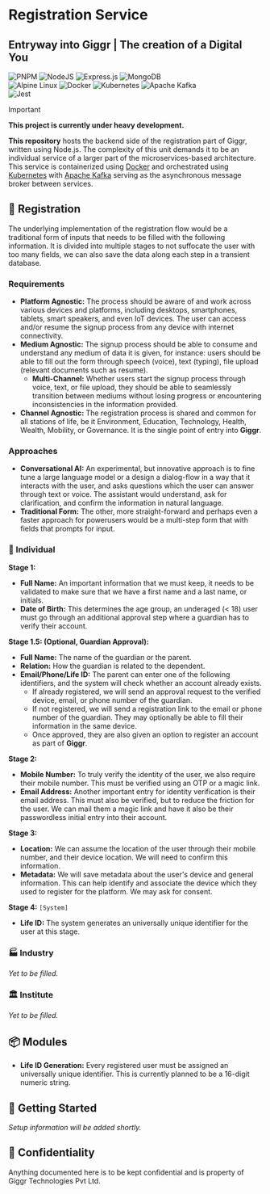 # Registration Service

## Entryway into Giggr | The creation of a Digital You

![PNPM](https://img.shields.io/badge/pnpm-%234a4a4a.svg?style=for-the-badge&logo=pnpm&logoColor=f69220) ![NodeJS](https://img.shields.io/badge/node.js-6DA55F?style=for-the-badge&logo=node.js&logoColor=white) ![Express.js](https://img.shields.io/badge/express.js-%23404d59.svg?style=for-the-badge&logo=express&logoColor=%2361DAFB) ![MongoDB](https://img.shields.io/badge/MongoDB-%234ea94b.svg?style=for-the-badge&logo=mongodb&logoColor=white) <br/>
![Alpine Linux](https://img.shields.io/badge/Alpine_Linux-%230D597F.svg?style=for-the-badge&logo=alpine-linux&logoColor=white) ![Docker](https://img.shields.io/badge/docker-%230db7ed.svg?style=for-the-badge&logo=docker&logoColor=white) ![Kubernetes](https://img.shields.io/badge/kubernetes-%23326ce5.svg?style=for-the-badge&logo=kubernetes&logoColor=white) ![Apache Kafka](https://img.shields.io/badge/Apache%20Kafka-000?style=for-the-badge&logo=apachekafka) <br />
![Jest](https://img.shields.io/badge/-jest-%23C21325?style=for-the-badge&logo=jest&logoColor=white)

> [!IMPORTANT]
> **This project is currently under heavy development.**

**This repository** hosts the backend side of the registration part of Giggr, written using Node.js. The complexity of this unit demands it to be an individual service of a larger part of the microservices-based architecture. This service is containerized using [Docker](https://www.docker.com/) and orchestrated using [Kubernetes](https://kubernetes.io/) with [Apache Kafka](https://kafka.apache.org/) serving as the asynchronous message broker between services.

## 🪪 Registration

The underlying implementation of the registration flow would be a traditional form of inputs that needs to be filled with the following information. It is divided into multiple stages to not suffocate the user with too many fields, we can also save the data along each step in a transient database.

### Requirements

- **Platform Agnostic:** The process should be aware of and work across various devices and platforms, including desktops, smartphones, tablets, smart speakers, and even IoT devices. The user can access and/or resume the signup process from any device with internet connectivity.
- **Medium Agnostic:** The signup process should be able to consume and understand any medium of data it is given, for instance: users should be able to fill out the form through speech (voice), text (typing), file upload (relevant documents such as resume).
    - **Multi-Channel:** Whether users start the signup process through voice, text, or file upload, they should be able to seamlessly transition between mediums without losing progress or encountering inconsistencies in the information provided.
- **Channel Agnostic:** The registration process is shared and common for all stations of life, be it Environment, Education, Technology, Health, Wealth, Mobility, or Governance. It is the single point of entry into **Giggr**.

### Approaches

- **Conversational AI:** An experimental, but innovative approach is to fine tune a large language model or a design a dialog-flow in a way that it interacts with the user, and asks questions which the user can answer through text or voice. The assistant would understand, ask for clarification, and confirm the information in natural language.
- **Traditional Form:** The other, more straight-forward and perhaps even a faster approach for powerusers would be a multi-step form that with fields that prompts for input.

### 🧑 Individual

**Stage 1:**
- **Full Name:** An important information that we must keep, it needs to be validated to make sure that we have a first name and a last name, or initials.
- **Date of Birth:** This determines the age group, an underaged (< 18) user must go through an additional approval step where a guardian has to verify their account.

**Stage 1.5: (Optional, Guardian Approval):**
- **Full Name:** The name of the guardian or the parent.
- **Relation:** How the guardian is related to the dependent.
- **Email/Phone/Life ID:** The parent can enter one of the following identifiers, and the system will check whether an account already exists.
    - If already registered, we will send an approval request to the verified device, email, or phone number of the guardian.
    - If not registered, we will send a registration link to the email or phone number of the guardian. They may optionally be able to fill their information in the same device.
    - Once approved, they are also given an option to register an account as part of **Giggr**.

**Stage 2:**
- **Mobile Number:** To truly verify the identity of the user, we also require their mobile number. This must be verified using an OTP or a magic link.
- **Email Address:** Another important entry for identity verification is their email address. This must also be verified, but to reduce the friction for the user. We can mail them a magic link and have it also be their passwordless initial entry into their account.

**Stage 3:**
- **Location:** We can assume the location of the user through their mobile number, and their device location. We will need to confirm this information.
- **Metadata:** We will save metadata about the user's device and general information. This can help identify and associate the device which they used to register for the platform. We may ask for consent.

**Stage 4:** `[System]`
- **Life ID:** The system generates an universally unique identifier for the user at this stage.

### 🏭 Industry

*Yet to be filled.*

### 🏛️ Institute

*Yet to be filled.*

## 📦 Modules

- **Life ID Generation:** Every registered user must be assigned an universally unique identifier. This is currently planned to be a 16-digit numeric string.

## 🚀 Getting Started

*Setup information will be added shortly.*

## 📄 Confidentiality

Anything documented here is to be kept confidential and is property of Giggr Technologies Pvt Ltd.